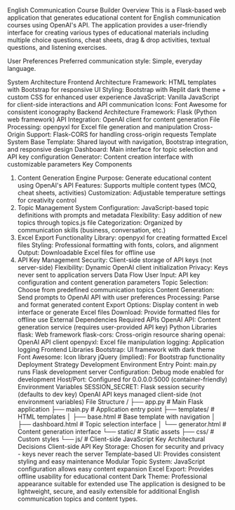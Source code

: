 English Communication Course Builder
Overview
This is a Flask-based web application that generates educational content for English communication courses using OpenAI's API. The application provides a user-friendly interface for creating various types of educational materials including multiple choice questions, cheat sheets, drag & drop activities, textual questions, and listening exercises.

User Preferences
Preferred communication style: Simple, everyday language.

System Architecture
Frontend Architecture
Framework: HTML templates with Bootstrap for responsive UI
Styling: Bootstrap with Replit dark theme + custom CSS for enhanced user experience
JavaScript: Vanilla JavaScript for client-side interactions and API communication
Icons: Font Awesome for consistent iconography
Backend Architecture
Framework: Flask (Python web framework)
API Integration: OpenAI client for content generation
File Processing: openpyxl for Excel file generation and manipulation
Cross-Origin Support: Flask-CORS for handling cross-origin requests
Template System
Base Template: Shared layout with navigation, Bootstrap integration, and responsive design
Dashboard: Main interface for topic selection and API key configuration
Generator: Content creation interface with customizable parameters
Key Components
1. Content Generation Engine
Purpose: Generate educational content using OpenAI's API
Features: Supports multiple content types (MCQ, cheat sheets, activities)
Customization: Adjustable temperature settings for creativity control
2. Topic Management System
Configuration: JavaScript-based topic definitions with prompts and metadata
Flexibility: Easy addition of new topics through topics.js file
Categorization: Organized by communication skills (business, conversation, etc.)
3. Excel Export Functionality
Library: openpyxl for creating formatted Excel files
Styling: Professional formatting with fonts, colors, and alignment
Output: Downloadable Excel files for offline use
4. API Key Management
Security: Client-side storage of API keys (not server-side)
Flexibility: Dynamic OpenAI client initialization
Privacy: Keys never sent to application servers
Data Flow
User Input: API key configuration and content generation parameters
Topic Selection: Choose from predefined communication topics
Content Generation: Send prompts to OpenAI API with user preferences
Processing: Parse and format generated content
Export Options: Display content in web interface or generate Excel files
Download: Provide formatted files for offline use
External Dependencies
Required APIs
OpenAI API: Content generation service (requires user-provided API key)
Python Libraries
flask: Web framework
flask-cors: Cross-origin resource sharing
openai: OpenAI API client
openpyxl: Excel file manipulation
logging: Application logging
Frontend Libraries
Bootstrap: UI framework with dark theme
Font Awesome: Icon library
jQuery (implied): For Bootstrap functionality
Deployment Strategy
Development Environment
Entry Point: main.py runs Flask development server
Configuration: Debug mode enabled for development
Host/Port: Configured for 0.0.0.0:5000 (container-friendly)
Environment Variables
SESSION_SECRET: Flask session security (defaults to dev key)
OpenAI API keys managed client-side (not environment variables)
File Structure
/
├── app.py              # Main Flask application
├── main.py             # Application entry point
├── templates/          # HTML templates
│   ├── base.html       # Base template with navigation
│   ├── dashboard.html  # Topic selection interface
│   └── generator.html  # Content generation interface
└── static/             # Static assets
    ├── css/            # Custom styles
    └── js/             # Client-side JavaScript
Key Architectural Decisions
Client-side API Key Storage: Chosen for security and privacy - keys never reach the server
Template-based UI: Provides consistent styling and easy maintenance
Modular Topic System: JavaScript configuration allows easy content expansion
Excel Export: Provides offline usability for educational content
Dark Theme: Professional appearance suitable for extended use
The application is designed to be lightweight, secure, and easily extensible for additional English communication topics and content types.